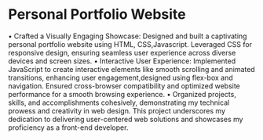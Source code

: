 # Personal Portfolio Website
• Crafted a Visually Engaging Showcase: Designed and built a captivating personal portfolio website using HTML, 
CSS,Javascript. Leveraged CSS for responsive design, ensuring seamless user experience across diverse devices and 
screen sizes.
• Interactive User Experience: Implemented JavaScript to create interactive elements like smooth scrolling and 
animated transitions, enhancing user engagement,designed using flex-box and navigation. Ensured cross-browser 
compatibility and optimized website performance for a smooth browsing experience.
• Organized projects, skills, and accomplishments cohesively, demonstrating my technical prowess and creativity in 
web design. This project underscores my dedication to delivering user-centered web solutions and showcases my 
proficiency as a front-end developer.
 
